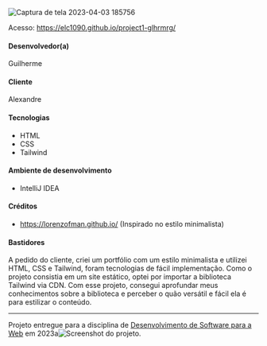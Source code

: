 ![Captura de tela 2023-04-03 185756](https://user-images.githubusercontent.com/86444781/229637173-8d570551-7539-42d2-9c78-38f48ea26dde.png)

Acesso: https://elc1090.github.io/project1-glhrmrg/

#### Desenvolvedor(a)
Guilherme

#### Cliente
Alexandre

#### Tecnologias
- HTML
- CSS
- Tailwind

#### Ambiente de desenvolvimento
- IntelliJ IDEA

#### Créditos
- https://lorenzofman.github.io/ (Inspirado no estilo minimalista)

#### Bastidores
A pedido do cliente, criei um portfólio com um estilo minimalista e utilizei HTML, CSS e Tailwind, foram tecnologias de fácil implementação. Como o projeto consistia em um site estático, optei por importar a biblioteca Tailwind via CDN. Com esse projeto, consegui aprofundar meus conhecimentos sobre a biblioteca e perceber o quão versátil e fácil ela é para estilizar o conteúdo.

---
Projeto entregue para a disciplina de [Desenvolvimento de Software para a Web](http://github.com/andreainfufsm/elc1090-2023a) em 2023a![Screenshot do projeto](https://mdswanson.com/static/chops-ux-step-4.png "Screenshot do projeto").
